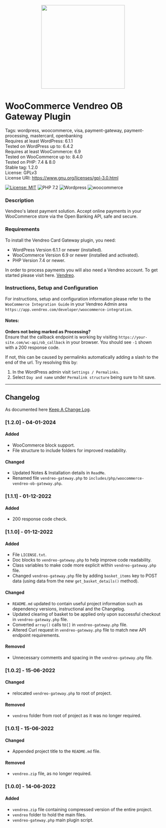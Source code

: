 <p align="center">   
    <img src="https://cdn.vendreo.com/images/vendreo-fullcolour.svg" width="270" height="auto">
</p>

# WooCommerce Vendreo OB Gateway Plugin
Tags: wordpress, woocommerce, visa, payment-gateway, payment-processing, mastercard, openbanking\
Requires at least WordPress: 6.1.1\
Tested on WordPress up to: 6.4.2\
Requires at least WooCommerce: 6.9\
Tested on WooCommerce up to: 8.4.0\
Tested on PHP: 7.4 & 8.0\
Stable tag: 1.2.0\
License: GPLv3\
License URI: https://www.gnu.org/licenses/gpl-3.0.html

[![License: MIT](https://img.shields.io/badge/license-GPLv3-blue)](https://opensource.org/licenses/GPLv3)
![PHP 7.2](https://img.shields.io/badge/PHP-7.4-blue.svg)
![Wordpress](https://img.shields.io/badge/wordpress-v6.1.1-green)
![woocommerce](https://img.shields.io/badge/woocommerce-v6.9-green)

### Description
Vendreo's latest payment solution. Accept online payments in your WooCommerce store via the Open Banking API, safe and secure.

### Requirements

To install the Vendreo Card Gateway plugin, you need:

* WordPress Version 6.1.1 or newer (installed).
* WooCommerce Version 6.9 or newer (installed and activated).
* PHP Version 7.4 or newer.

In order to process payments you will also need a Vendreo account. To get started please visit here. [Vendreo](https://vendreo.com).

### Instructions, Setup and Configuration

For instructions, setup and configuration information please refer to the `WooCommerce Integration Guide` in your Vendreo
Admin area `https://app.vendreo.com/developer/woocommerce-integration`.


#### Notes:
**Orders not being marked as Processing?**\
Ensure that the callback endpoint is working by visiting `https://your-site.com/wc-api/ob_callback` in your browser.
You should see `-1` shown with a 200 response code.

If not, this can be caused by permalinks automatically adding a slash to the end of the url.
Try resolving this by:
1. In the WordPress admin visit `Settings / Permalinks`.
2. Select `Day and name` under `Permalink structure` being sure to hit save.
---

## Changelog
As documented here [Keep A Change Log](https://keepachangelog.com/en/1.0.0/).

### [1.2.0] - 04-01-2024

#### Added
- WooCommerce block support.
- File structure to include folders for improved readability.

#### Changed
- Updated Notes & Installation details in `ReadMe`.
- Renamed file `vendreo-gateway.php` to `includes/php/woocommerce-vendreo-ob-gateway.php`.
 
### [1.1.1] - 01-12-2022

#### Added
- 200 response code check.

### [1.1.0] - 01-12-2022

#### Added
- File `LICENSE.txt`.
- Doc blocks to `vendreo-gateway.php` to help improve code readability.
- Class variables to make code more explicit within `vendreo-gateway.php` file.
- Changed `vendreo-gateway.php` file by adding `basket_items` key to POST data (using data from the new `get_basket_details()` method).

#### Changed
- `README.md` updated to contain useful project information such as dependency versions, instructional and the Changelog.
- Updated clearing of basket to be applied only upon successful checkout in `vendreo-gateway.php` file.
- Converted `array()` calls to`[]` in `vendreo-gateway.php` file.
- Altered Curl request in `vendreo-gateway.php` file to match new API endpoint requirements.

#### Removed
- Unnecessary comments and spacing in the `vendreo-gateway.php` file.


### [1.0.2] - 15-06-2022

#### Changed
- relocated `vendreo-gateway.php` to root of project.

#### Removed
- `vendreo` folder from root of project as it was no longer required.


### [1.0.1] - 15-06-2022

#### Changed
- Appended project title to the `README.md` file.

#### Removed
- `vendreo.zip` file, as no longer required.


### [1.0.0] - 14-06-2022

#### Added
- `vendreo.zip` file containing compressed version of the entire project.
- `vendreo` folder to hold the main files.
- `vendreo-gateway.php` main plugin script.
